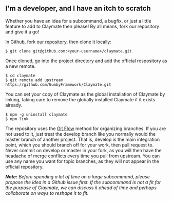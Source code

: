 ## I'm a developer, and I have an itch to scratch

Whether you have an idea for a subcommand, a bugfix, or just a little feature to add to Claymate then please! By all means, fork our repository and give it a go!

In Github, fork [our repository](https://github.com/GumbyFramework/Claymate), then clone it locally:

	$ git clone git@github.com:<your-username>/claymate.git

Once cloned, go into the project directory and add the official respository as a new remote.

	$ cd claymate
	$ git remote add upstream https://github.com/GumbyFramework/Claymate.git

You can set your copy of Claymate as the global installation of Claymate by linking, taking care to remove the globally installed Claymate if it exists already.

	$ npm -g uninstall claymate
	$ npm link

The repository uses the [Git Flow](http://nvie.com/posts/a-successful-git-branching-model/) method for organizing branches. If you are not used to it, just treat the develop branch like you normally would the master branch of another project. That is, develop is the main integration point, which you should branch off for your work, then pull request to. Never commit on develop or master in your fork, as you will then have the headache of merge conflicts every time you pull from upstream. You can use any name you want for topic branches, as they will not appear in the official repository.

_**Note:** Before spending a lot of time on a large subcommand, please propose the idea in a Github issue first. If the subcommand is not a fit for the purpose of Claymate, we can discuss it ahead of time and perhaps collaborate on ways to reshape it to fit._





